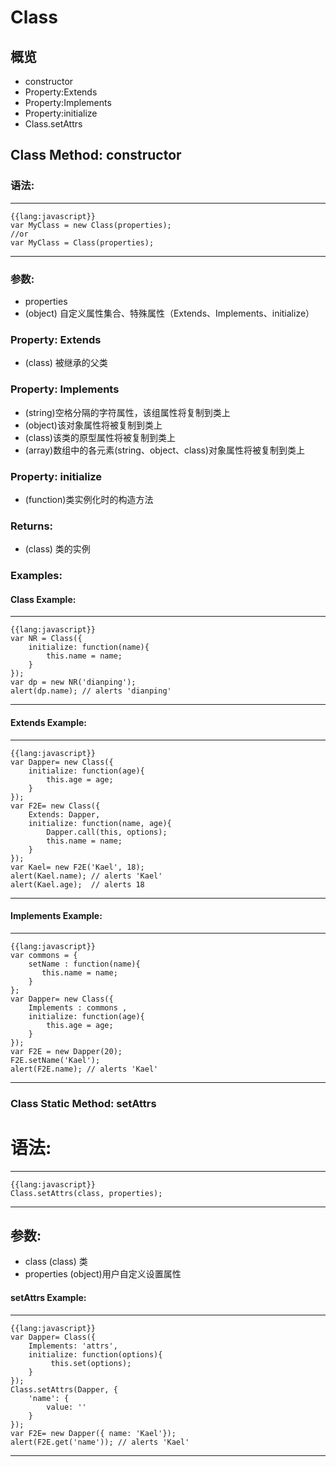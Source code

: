 Class
=======
概览
------
- constructor
- Property:Extends
- Property:Implements
- Property:initialize
- Class.setAttrs

Class Method: constructor
---------

###   语法:

***
    {{lang:javascript}}
    var MyClass = new Class(properties);
    //or
    var MyClass = Class(properties);
***

###   参数:
 - properties
- (object) 自定义属性集合、特殊属性（Extends、Implements、initialize）

###   Property: Extends
- (class) 被继承的父类

###   Property: Implements
- (string)空格分隔的字符属性，该组属性将复制到类上
- (object)该对象属性将被复制到类上
- (class)该类的原型属性将被复制到类上
- (array)数组中的各元素(string、object、class)对象属性将被复制到类上

###   Property: initialize
- (function)类实例化时的构造方法

###   Returns:
- (class) 类的实例

### Examples:

#### Class Example:

***
    {{lang:javascript}}
    var NR = Class({
        initialize: function(name){
            this.name = name;
        }
    });
    var dp = new NR('dianping');
    alert(dp.name); // alerts 'dianping'
***

####   Extends Example:
***
    {{lang:javascript}}
    var Dapper= new Class({
        initialize: function(age){
            this.age = age;
        }
    });
    var F2E= new Class({
        Extends: Dapper,
        initialize: function(name, age){
            Dapper.call(this, options);
            this.name = name;
        }
    });
    var Kael= new F2E('Kael', 18);
    alert(Kael.name); // alerts 'Kael'
    alert(Kael.age);  // alerts 18
***

####   Implements Example:
***
    {{lang:javascript}}
    var commons = {
        setName : function(name){
           this.name = name;
        }
    };
    var Dapper= new Class({
        Implements : commons ,
        initialize: function(age){
            this.age = age;
        }
    });
    var F2E = new Dapper(20);
    F2E.setName('Kael');
    alert(F2E.name); // alerts 'Kael'
***

### Class Static Method: setAttrs

#   语法:

***
    {{lang:javascript}}
    Class.setAttrs(class, properties);
***

##   参数:
 - class (class) 类
 - properties (object)用户自定义设置属性

####   setAttrs Example:
***
    {{lang:javascript}}
    var Dapper= Class({
        Implements: 'attrs',
        initialize: function(options){
             this.set(options);
        }
    });
    Class.setAttrs(Dapper, {
        'name': {
            value: ''
        }
    });
    var F2E= new Dapper({ name: 'Kael'});
    alert(F2E.get('name')); // alerts 'Kael'
***
